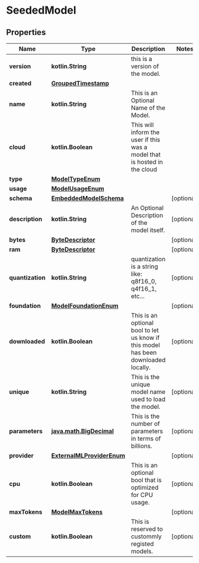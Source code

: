 
# SeededModel

## Properties
Name | Type | Description | Notes
------------ | ------------- | ------------- | -------------
**version** | **kotlin.String** | this is a version of the model. | 
**created** | [**GroupedTimestamp**](GroupedTimestamp.md) |  | 
**name** | **kotlin.String** | This is an Optional Name of the Model. | 
**cloud** | **kotlin.Boolean** | This will inform the user if this was a model that is hosted in the cloud | 
**type** | [**ModelTypeEnum**](ModelTypeEnum.md) |  | 
**usage** | [**ModelUsageEnum**](ModelUsageEnum.md) |  | 
**schema** | [**EmbeddedModelSchema**](EmbeddedModelSchema.md) |  |  [optional]
**description** | **kotlin.String** | An Optional Description of the model itself. |  [optional]
**bytes** | [**ByteDescriptor**](ByteDescriptor.md) |  |  [optional]
**ram** | [**ByteDescriptor**](ByteDescriptor.md) |  |  [optional]
**quantization** | **kotlin.String** | quantization is a string like: q8f16_0,  q4f16_1, etc... |  [optional]
**foundation** | [**ModelFoundationEnum**](ModelFoundationEnum.md) |  |  [optional]
**downloaded** | **kotlin.Boolean** | This is an optional bool to let us know if this model has been downloaded locally. |  [optional]
**unique** | **kotlin.String** | This is the unique model name used to load the model. |  [optional]
**parameters** | [**java.math.BigDecimal**](java.math.BigDecimal) | This is the number of parameters in terms of billions. |  [optional]
**provider** | [**ExternalMLProviderEnum**](ExternalMLProviderEnum.md) |  |  [optional]
**cpu** | **kotlin.Boolean** | This is an optional bool that is optimized for CPU usage. |  [optional]
**maxTokens** | [**ModelMaxTokens**](ModelMaxTokens.md) |  |  [optional]
**custom** | **kotlin.Boolean** | This is reserved to custommly registed models. |  [optional]




